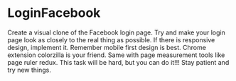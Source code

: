 # LoginFacebook
Create a visual clone of the Facebook login page. Try and make your login page look as closely to the real thing as possible. If there is responsive design, implement it. Remember mobile first design is best. Chrome extension colorzilla is your friend. Same with page measurement tools like page ruler redux. This task will be hard, but you can do it!!! Stay patient and try new things. 
